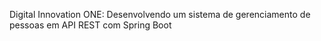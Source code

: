 Digital Innovation ONE: Desenvolvendo um sistema de gerenciamento de pessoas em API REST com Spring Boot
